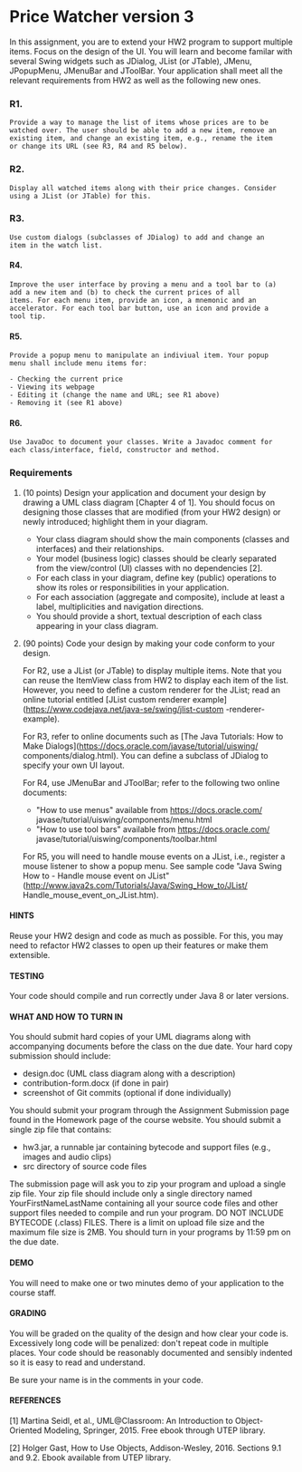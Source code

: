 # Price Watcher version 3

In this assignment, you are to extend your HW2 program to support
multiple items. Focus on the design of the UI. You will learn and
become familar with several Swing widgets such as JDialog, JList (or
JTable), JMenu, JPopupMenu, JMenuBar and JToolBar. Your application
shall meet all the relevant requirements from HW2 as well as the
following new ones.

### R1. 
    Provide a way to manage the list of items whose prices are to be
    watched over. The user should be able to add a new item, remove an
    existing item, and change an existing item, e.g., rename the item
    or change its URL (see R3, R4 and R5 below).

### R2. 
    Display all watched items along with their price changes. Consider
    using a JList (or JTable) for this.

### R3. 
    Use custom dialogs (subclasses of JDialog) to add and change an
    item in the watch list.

#### R4. 
    Improve the user interface by proving a menu and a tool bar to (a)
    add a new item and (b) to check the current prices of all
    items. For each menu item, provide an icon, a mnemonic and an
    accelerator. For each tool bar button, use an icon and provide a
    tool tip.

#### R5. 
    Provide a popup menu to manipulate an indiviual item. Your popup
    menu shall include menu items for:

    - Checking the current price
    - Viewing its webpage
    - Editing it (change the name and URL; see R1 above)
    - Removing it (see R1 above)

#### R6. 
    Use JavaDoc to document your classes. Write a Javadoc comment for
    each class/interface, field, constructor and method.

### Requirements
1. (10 points) Design your application and document your design by
   drawing a UML class diagram [Chapter 4 of 1]. You should focus on
   designing those classes that are modified (from your HW2 design) or
   newly introduced; highlight them in your diagram.

   - Your class diagram should show the main components (classes and
     interfaces) and their relationships. 
   - Your model (business logic) classes should be clearly separated 
     from the view/control (UI) classes with no dependencies [2].
   - For each class in your diagram, define key (public) operations
     to show its roles or responsibilities in your application.
   - For each association (aggregate and composite), include at least
     a label, multiplicities and navigation directions.
   - You should provide a short, textual description of each class 
     appearing in your class diagram.

2. (90 points) Code your design by making your code conform to your
   design.

   For R2, use a JList (or JTable) to display multiple items. Note
   that you can reuse the ItemView class from HW2 to display each item
   of the list. However, you need to define a custom renderer for the
   JList; read an online tutorial entitled [JList custom renderer
   example](https://www.codejava.net/java-se/swing/jlist-custom
   -renderer-example).

   For R3, refer to online documents such as [The Java Tutorials: How
   to Make Dialogs](https://docs.oracle.com/javase/tutorial/uiswing/
   components/dialog.html). You can define a subclass of JDialog to
   specify your own UI layout.

   For R4, use JMenuBar and JToolBar; refer to the following two
   online documents:

   - "How to use menus" available from https://docs.oracle.com/
      javase/tutorial/uiswing/components/menu.html
   - "How to use tool bars" available from https://docs.oracle.com/
      javase/tutorial/uiswing/components/toolbar.html

   For R5, you will need to handle mouse events on a JList, i.e.,
   register a mouse listener to show a popup menu. See sample code
   "Java Swing How to - Handle mouse event on JList" 
   (http://www.java2s.com/Tutorials/Java/Swing_How_to/JList/
   Handle_mouse_event_on_JList.htm).

#### HINTS
   
   Reuse your HW2 design and code as much as possible. For this, you
   may need to refactor HW2 classes to open up their features or make
   them extensible.

#### TESTING

   Your code should compile and run correctly under Java 8 or later
   versions.

#### WHAT AND HOW TO TURN IN

   You should submit hard copies of your UML diagrams along with
   accompanying documents before the class on the due date. Your hard
   copy submission should include:

   - design.doc (UML class diagram along with a description)
   - contribution-form.docx (if done in pair)
   - screenshot of Git commits (optional if done individually)

   You should submit your program through the Assignment Submission
   page found in the Homework page of the course website. You should
   submit a single zip file that contains:

   - hw3.jar, a runnable jar containing bytecode and support files 
     (e.g., images and audio clips)
   - src directory of source code files
   
   The submission page will ask you to zip your program and upload a
   single zip file. Your zip file should include only a single
   directory named YourFirstNameLastName containing all your source
   code files and other support files needed to compile and run your
   program. DO NOT INCLUDE BYTECODE (.class) FILES. There is a limit
   on upload file size and the maximum file size is 2MB. You should
   turn in your programs by 11:59 pm on the due date.

#### DEMO

   You will need to make one or two minutes demo of your application
   to the course staff.

#### GRADING

   You will be graded on the quality of the design and how clear your
   code is. Excessively long code will be penalized: don't repeat code
   in multiple places. Your code should be reasonably documented and
   sensibly indented so it is easy to read and understand.

   Be sure your name is in the comments in your code.

#### REFERENCES 

   [1] Martina Seidl, et al., UML@Classroom: An Introduction to
       Object-Oriented Modeling, Springer, 2015. Free ebook through
       UTEP library.

   [2] Holger Gast, How to Use Objects, Addison-Wesley, 2016.
       Sections 9.1 and 9.2. Ebook available from UTEP library.
